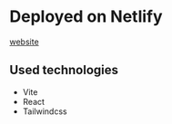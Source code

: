 # Deployed on Netlify

[website](https://moder-website.netlify.app/)

## Used technologies

- Vite
- React
- Tailwindcss  

